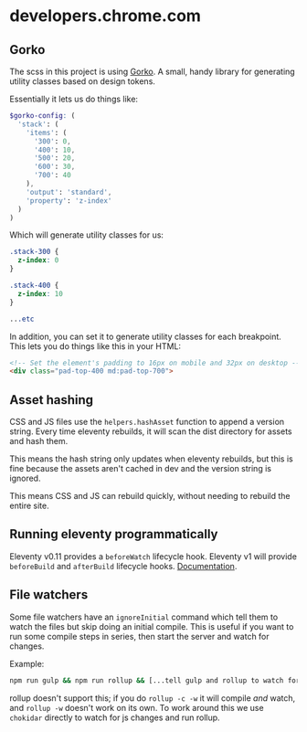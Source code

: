 # developers.chrome.com

## Gorko
The scss in this project is using
[Gorko](https://github.com/hankchizljaw/gorko). A small, handy library for
generating utility classes based on design tokens.

Essentially it lets us do things like:

```scss
$gorko-config: (
  'stack': (
    'items': (
      '300': 0,
      '400': 10,
      '500': 20,
      '600': 30,
      '700': 40
    ),
    'output': 'standard',
    'property': 'z-index'
  )
)
```

Which will generate utility classes for us:

```css
.stack-300 {
  z-index: 0
}

.stack-400 {
  z-index: 10
}

...etc
```

In addition, you can set it to generate utility classes for each breakpoint.
This lets you do things like this in your HTML:

```html
<!-- Set the element's padding to 16px on mobile and 32px on desktop -->
<div class="pad-top-400 md:pad-top-700">
```

## Asset hashing
CSS and JS files use the `helpers.hashAsset` function to append a version string.
Every time eleventy rebuilds, it will scan the dist directory for assets and
hash them.

This means the hash string only updates when eleventy rebuilds, but this is
fine because the assets aren't cached in dev and the version string is ignored.

This means CSS and JS can rebuild quickly, without needing to rebuild the
entire site.

## Running eleventy programmatically
Eleventy v0.11 provides a `beforeWatch` lifecycle hook. Eleventy v1 will provide
`beforeBuild` and `afterBuild` lifecycle hooks. [Documentation](https://github.com/11ty/11ty-website/pull/562).

## File watchers
Some file watchers have an `ignoreInitial` command which tell them to watch
the files but skip doing an initial compile. This is useful if you want to
run some compile steps in series, then start the server and watch for changes.

Example:

```bash
npm run gulp && npm run rollup && [...tell gulp and rollup to watch for changes]
```

rollup doesn't support this; if you do `rollup -c -w` it will compile *and*
watch, and `rollup -w` doesn't work on its own. To work around this we use
`chokidar` directly to watch for js changes and run rollup.
